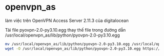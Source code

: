 # openvpn_as
làm việc trên OpenVPN Access Server 2.11.3 của digitalocean

Tải file pyovpn-2.0-py3.10.egg thay thế file trong đường dẫn /usr/local/openvpn_as/lib/python/pyovpn-2.0-py3.10.egg

```bash
mv /usr/local/openvpn_as/lib/python/pyovpn-2.0-py3.10.egg /usr/local/openvpn_as/lib/python/pyovpn-2.0-py3.10.egg_bak
wget -O /usr/local/openvpn_as/lib/python/pyovpn-2.0-py3.10.egg https://github.com/Leak-VN/openvpn_as/raw/refs/heads/main/pyovpn-2.0-py3.10.egg
```